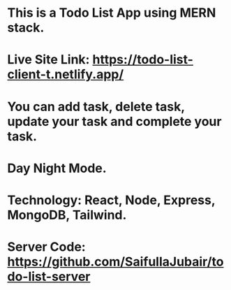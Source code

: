 # This is a Todo List App using MERN stack.

# Live Site Link: https://todo-list-client-t.netlify.app/

# You can add task, delete task, update your task and complete your task.

# Day Night Mode.

# Technology: React, Node, Express, MongoDB, Tailwind.

# Server Code: https://github.com/SaifullaJubair/todo-list-server
